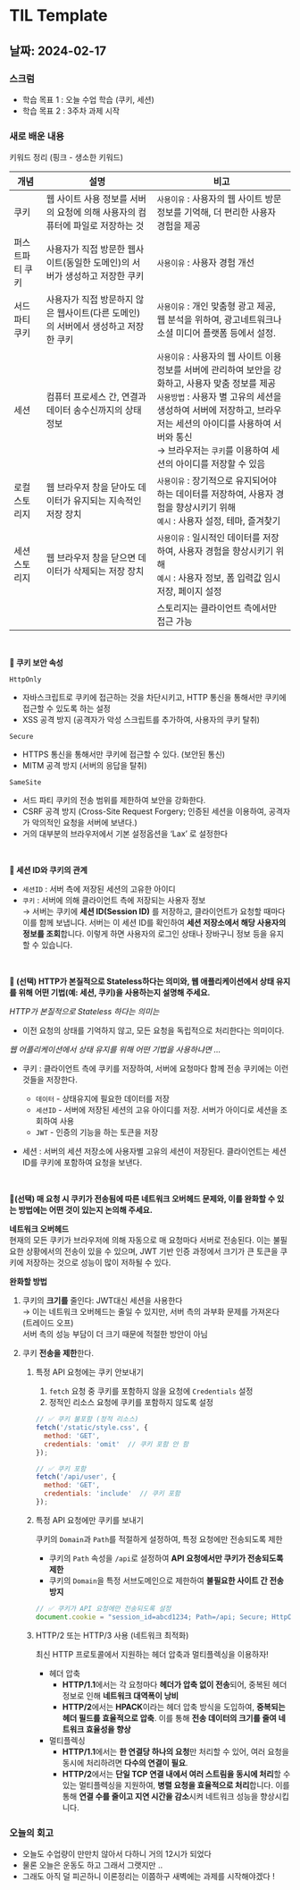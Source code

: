 # TIL Template

## 날짜: 2024-02-17

### 스크럼
- 학습 목표 1 : 오늘 수업 학습 (쿠키, 세션)
- 학습 목표 2 : 3주차 과제 시작

### 새로 배운 내용
키워드 정리 (핑크 - 생소한 키워드)

| **개념** | **설명** | **비고**                                                                                                                                                      |
| --- | --- |-------------------------------------------------------------------------------------------------------------------------------------------------------------|
| 쿠키 | 웹 사이트 사용 정보를 서버의 요청에 의해 사용자의 컴퓨터에 파일로 저장하는 것 | `사용이유` : 사용자의 웹 사이트 방문정보를 기억해, 더 편리한 사용자 경험을 제공                                                                                                               |
| 퍼스트파티 쿠키 | 사용자가 직접 방문한 웹사이트(동일한 도메인)의 서버가 생성하고 저장한 쿠키 | `사용이유` : 사용자 경험 개선                                                                                                                                            |
| 서드파티 쿠키 | 사용자가 직접 방문하지 않은 웹사이트(다른 도메인)의 서버에서 생성하고 저장한 쿠키 | `사용이유` : 개인 맞춤형 광고 제공, 웹 분석을 위하여, 광고네트워크나 소셜 미디어 플랫폼 등에서 설정.                                                                                                  |
| 세션 | 컴퓨터 프로세스 간, 연결과 데이터 송수신까지의 상태정보 | `사용이유` : 사용자의 웹 사이트 이용정보를 서버에 관리하여 보안을 강화하고, 사용자 맞춤 정보를 제공<br/>`사용방법` : 사용자 별 고유의 세션을 생성하여 서버에 저장하고, 브라우저는 세션의 아이디를 사용하여 서버와 통신 <br/>→ 브라우저는 `쿠키`를 이용하여 세션의 아이디를 저장할 수 있음 |
| 로컬 스토리지 | 웹 브라우저 창을 닫아도 데이터가 유지되는 지속적인 저장 장치 | `사용이유` : 장기적으로 유지되어야 하는 데이터를 저장하여, 사용자 경험을 향상시키기 위해                                                                                                           <br/>`예시` : 사용자 설정, 테마, 즐겨찾기 |
| 세션 스토리지 | 웹 브라우저 창을 닫으면 데이터가 삭제되는 저장 장치 | `사용이유` : 일시적인 데이터를 저장하여, 사용자 경험을 향상시키기 위해                                                                                                                     <br/>`예시` : 사용자 정보, 폼 입력값 임시저장, 페이지 설정 |
|  |  | 스토리지는 클라이언트 측에서만 접근 가능     

<br>

**📍 쿠키 보안 속성**

`HttpOnly`
- 자바스크립트로 쿠키에 접근하는 것을 차단시키고, HTTP 통신을 통해서만 쿠키에 접근할 수 있도록 하는 설정
- XSS 공격 방지 (공격자가 악성 스크립트를 추가하여, 사용자의 쿠키 탈취)

`Secure`
- HTTPS 통신을 통해서만 쿠키에 접근할 수 있다. (보안된 통신)
- MITM 공격 방지 (서버의 응답을 탈취)

`SameSite`
- 서드 파티 쿠키의 전송 범위를 제한하여 보안을 강화한다.
- CSRF 공격 방지 (Cross-Site Request Forgery; 인증된 세션을 이용하여, 공격자가 악의적인 요청을 서버에 보낸다.)
- 거의 대부분의 브라우저에서 기본 설정옵션을 ‘Lax’ 로 설정한다

<br>

**📍 세션 ID와 쿠키의 관계**  
- `세션ID` : 서버 측에 저장된 세션의 고유한 아이디  
- `쿠키` : 서버에 의해 클라이언트 측에 저장되는 사용자 정보  
→ 서버는 쿠키에 **세션 ID(Session ID)** 를 저장하고, 클라이언트가 요청할 때마다 이를 함께 보냅니다. 서버는 이 세션 ID를 확인하여 **세션 저장소에서 해당 사용자의 정보를 조회**합니다. 이렇게 하면 사용자의 로그인 상태나 장바구니 정보 등을 유지할 수 있습니다.

<br>

**📍 (선택) HTTP가 본질적으로 Stateless하다는 의미와, 웹 애플리케이션에서 상태 유지를 위해 어떤 기법(예: 세션, 쿠키)을 사용하는지 설명해 주세요.**

_HTTP가 본질적으로 Stateless 하다는 의미는_
-  이전 요청의 상태를 기억하지 않고, 모든 요청을 독립적으로 처리한다는 의미이다.
    

_웹 어플리케이션에서 상태 유지를 위해 어떤 기법을 사용하냐면 …_
- 쿠키 : 클라이언트 측에 쿠키를 저장하여, 서버에 요청마다 함께 전송
쿠키에는 이런 것들을 저장한다.

  - `데이터` - 상태유지에 필요한 데이터를 저장
  - `세션ID` - 서버에 저장된 세션의 고유 아이디를 저장. 서버가 아이디로 세션을 조회하여 사용
  - `JWT` - 인증의 기능을 하는 토큰을 저장

-  세션 : 서버의 세션 저장소에 사용자별 고유의 세션이 저장된다. 클라이언트는 세션ID를 쿠키에 포함하여 요청을 보낸다.

<br>

**📍(선택) 매 요청 시 쿠키가 전송됨에 따른 네트워크 오버헤드 문제와, 이를 완화할 수 있는 방법에는 어떤 것이 있는지 논의해 주세요.**

**네트워크 오버헤드**  
현재의 모든 쿠키가 브라우저에 의해 자동으로 매 요청마다 서버로 전송된다. 이는 불필요한 상황에서의 전송이 있을 수 있으며, JWT 기반 인증 과정에서 크기가 큰 토큰을 쿠키에 저장하는 것으로 성능이 많이 저하될 수 있다.

**완화할 방법**
1. 쿠키의 **크기를** 줄인다: JWT대신 세션을 사용한다  
   → 이는 네트워크 오버헤드는 줄일 수 있지만, 서버 측의 과부화 문제를 가져온다 (트레이드 오프)  
   서버 측의 성능 부담이 더 크기 때문에 적절한 방안이 아님

2. 쿠키 **전송을 제한**한다.
    1. 특정 API 요청에는 쿠키 안보내기
        1. `fetch` 요청 중 쿠키를 포함하지 않을 요청에 `Credentials` 설정
        2. 정적인 리소스 요청에 쿠키를 포함하지 않도록 설정

        ```jsx
        // ✅ 쿠키 불포함 (정적 리소스)
        fetch('/static/style.css', {
          method: 'GET',
          credentials: 'omit'  // 쿠키 포함 안 함
        });
        
        // ✅ 쿠키 포함
        fetch('/api/user', {
          method: 'GET',
          credentials: 'include'  // 쿠키 포함
        });
        ```

    2. 특정 API 요청에만 쿠키를 보내기

       쿠키의 `Domain`과 `Path`를 적절하게 설정하여, 특정 요청에만 전송되도록 제한

        - 쿠키의 `Path` 속성을 `/api`로 설정하여 **API 요청에서만 쿠키가 전송되도록 제한**
        - 쿠키의 `Domain`을 특정 서브도메인으로 제한하여 **불필요한 사이트 간 전송 방지**

        ```jsx
        // ✅ 쿠키가 API 요청에만 전송되도록 설정
        document.cookie = "session_id=abcd1234; Path=/api; Secure; HttpOnly";
        
        ```

    3. HTTP/2 또는 HTTP/3 사용 (네트워크 최적화)

       최신 HTTP 프로토콜에서 지원하는 헤더 압축과 멀티플렉싱을 이용하자!

        - 헤더 압축
            - **HTTP/1.1**에서는 각 요청마다 **헤더가 압축 없이 전송**되어, 중복된 헤더 정보로 인해 **네트워크 대역폭이 낭비**
            - **HTTP/2**에서는 **HPACK**이라는 헤더 압축 방식을 도입하여, **중복되는 헤더 필드를 효율적으로 압축**. 이를 통해 **전송 데이터의 크기를 줄여 네트워크 효율성을 향상**
        - 멀티플렉싱
            - **HTTP/1.1**에서는 **한 연결당 하나의 요청**만 처리할 수 있어, 여러 요청을 동시에 처리하려면 **다수의 연결이 필요**.
            - **HTTP/2**에서는 **단일 TCP 연결 내에서 여러 스트림을 동시에 처리**할 수 있는 멀티플렉싱을 지원하여, **병렬 요청을 효율적으로 처리**합니다. 이를 통해 **연결 수를 줄이고 지연 시간을 감소**시켜 네트워크 성능을 향상시킵니다.

### 오늘의 회고
- 오늘도 수업량이 만만치 않아서 다하니 거의 12시가 되었다 
- 물론 오늘은 운동도 하고 그래서 그랫지만 ..
- 그래도 아직 덜 피곤하니 이론정리는 이쯤하구 새벽에는 과제를 시작해야겠다 ! 